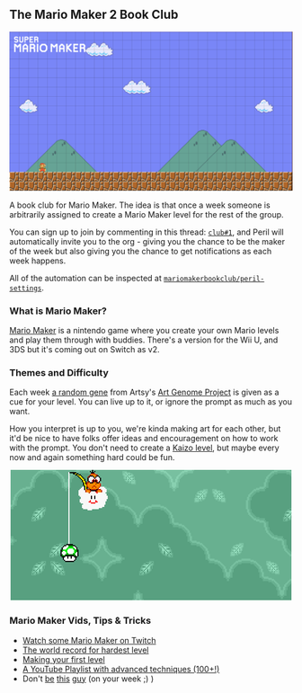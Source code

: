 ## The Mario Maker 2 Book Club

<p align="center">
  <img src="https://github.com/mariomakerbookclub/club/blob/master/mm.png?raw=true">
</p>

A book club for Mario Maker. The idea is that once a week someone is arbitrarily assigned to create a Mario Maker level 
for the rest of the group. 

You can sign up to join by commenting in this thread: [`club#1`](https://github.com/mariomakerbookclub/club/issues/1), 
and Peril will automatically invite you to the org - giving you the chance to be the maker of the week but also giving 
you the chance to get notifications as each week happens.

All of the automation can be inspected at [`mariomakerbookclub/peril-settings`](https://github.com/mariomakerbookclub/peril-settings).

### What is Mario Maker?

[Mario Maker](http://supermariomaker.nintendo.com) is a nintendo game where you create your own Mario levels and play them through with buddies. There's a version for the Wii U, and 3DS but it's coming out on Switch as v2.

### Themes and Difficulty

Each week [a random gene](https://art-genome-project-24zfbjh7w.now.sh/?query=%7B%0A%20%20%23%20Get%20a%20random%20set%20of%20five%20genes%0A%09randomGenes(count%3A%205)%20%7B%0A%20%20%20%20%23%20Pull%20out%20their%20details%0A%20%20%20%20name%0A%20%20%20%20family%0A%20%20%20%20description%20%23%20in%20markdown%0A%20%20%7D%0A%7D) from Artsy's [Art Genome Project](https://en.wikipedia.org/wiki/The_Art_Genome_Project) is given as a cue for your level. You can live up to it, or ignore the prompt as much as you want.

How you interpret is up to you, we're kinda making art for each other, but it'd be nice to have folks offer ideas and encouragement on how to work with the prompt. You don't need 
to create a [Kaizo level](https://en.wikipedia.org/wiki/Kaizo_Mario_World), but maybe every now and again something hard 
could be fun. 

<p align="center">
  <img src="https://github.com/mariomakerbookclub/club/blob/master/mario-wave.gif?raw=true">
</p>


### Mario Maker Vids, Tips & Tricks

- [Watch some Mario Maker on Twitch](https://www.twitch.tv/directory/game/Super%20Mario%20Maker)
- [The world record for hardest level](https://www.youtube.com/watch?v=NFIEpZD3enk)
- [Making your first level](https://www.youtube.com/watch?v=3KXRB8OAfFU)
- [A YouTube Playlist with advanced techniques (100+!)](https://www.youtube.com/playlist?list=PLekbcfvMB1gYieKXixxXVBTYCuWRKvxjK)
- Don't [be](https://waypoint.vice.com/en_us/article/59p3nq/mario-maker-player-has-spent-1500-hours-trying-to-beat-his-own-level) [this](https://waypoint.vice.com/en_us/article/paqq89/nearly-2000-hours-later-player-still-cant-beat-their-mario-maker-level) [guy](https://waypoint.vice.com/en_us/article/3kgn89/mario-maker-player-has-now-spent-2500-hours-trying-to-beat-his-own-level) (on your week ;) )
